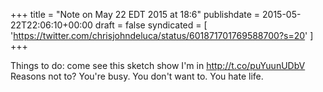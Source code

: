 +++
title = "Note on May 22 EDT 2015 at 18:6"
publishdate = 2015-05-22T22:06:10+00:00
draft = false
syndicated = [ 'https://twitter.com/chrisjohndeluca/status/601871701769588700?s=20' ]
+++

Things to do: come see this sketch show I'm in http://t.co/puYuunUDbV Reasons not to? You're busy. You don't want to. You hate life.
